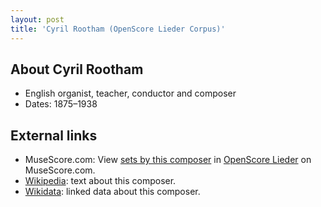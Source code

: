 ```yaml
---
layout: post
title: 'Cyril Rootham (OpenScore Lieder Corpus)'
---
```


## About Cyril Rootham

- English organist, teacher, conductor and composer
- Dates: 1875–1938

## External links

- MuseScore.com: View [sets by this composer] in [OpenScore Lieder] on MuseScore.com.
- [Wikipedia]: text about this composer.
- [Wikidata]: linked data about this composer.

[Wikipedia]: https://en.wikipedia.org/wiki/Cyril_Rootham
[Wikidata]: https://www.wikidata.org/wiki/Q323117
[sets by this composer]: https://musescore.com/openscore-lieder-corpus/sets?order=title&text=Rootham,+Cyril
[OpenScore Lieder]: https://musescore.com/openscore-lieder-corpus

